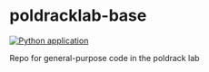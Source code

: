 poldracklab-base
================

[![Python application](https://github.com/poldracklab/poldracklab-base/actions/workflows/python-app.yml/badge.svg)](https://github.com/poldracklab/poldracklab-base/actions/workflows/python-app.yml)

Repo for general-purpose code in the poldrack lab

